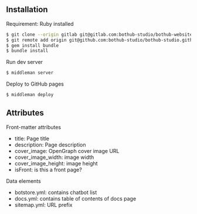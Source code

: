 ## Installation

Requirement: Ruby installed

```sh
$ git clone --origin gitlab git@gitlab.com:bothub-studio/bothub-website.git
$ git remote add origin git@github.com:bothub-studio/bothub-studio.github.io.git
$ gem install bundle
$ bundle install
```

Run dev server

```sh
$ middleman server
```

Deploy to GitHub pages

```sh
$ middleman deploy
```


## Attributes

Front-matter attributes

 * title: Page title
 * description: Page description
 * cover_image: OpenGraph cover image URL
 * cover_image_width: image width
 * cover_image_height: image height
 * isFront: is this a front page?

Data elements

 * botstore.yml: contains chatbot list
 * docs.yml: contains table of contents of docs page
 * sitemap.yml: URL prefix
